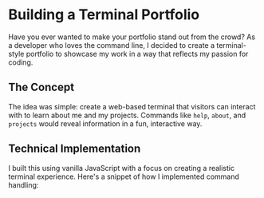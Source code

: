 # Building a Terminal Portfolio

Have you ever wanted to make your portfolio stand out from the crowd? As a developer who loves the command line, I decided to create a terminal-style portfolio to showcase my work in a way that reflects my passion for coding.

## The Concept

The idea was simple: create a web-based terminal that visitors can interact with to learn about me and my projects. Commands like `help`, `about`, and `projects` would reveal information in a fun, interactive way.

## Technical Implementation

I built this using vanilla JavaScript with a focus on creating a realistic terminal experience. Here's a snippet of how I implemented command handling:
